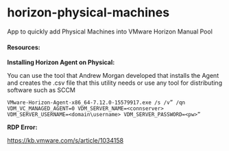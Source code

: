 # horizon-physical-machines
App to quickly add Physical Machines into VMware Horizon Manual Pool



#### Resources:

**Installing Horizon Agent on Physical:**

You can use the tool that Andrew Morgan developed that installs the Agent and creates the .csv file that this utility needs or use any tool for distributing software such as SCCM

`VMware-Horizon-Agent-x86_64-7.12.0-15579917.exe /s /v” /qn VDM_VC_MANAGED_AGENT=0 VDM_SERVER_NAME=<connserver> VDM_SERVER_USERNAME=<domain\username> VDM_SERVER_PASSWORD=<pw>”`



**RDP Error:**

https://kb.vmware.com/s/article/1034158